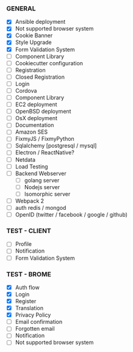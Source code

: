 ### GENERAL

- [x] Ansible deployment
- [x] Not supported browser system
- [x] Cookie Banner
- [x] Style Upgrade
- [x] Form Validation System
- [ ] Component Library
- [ ] Cookiecutter configuration
 - [ ] Registration
 - [ ] Closed Registration
 - [ ] Login
 - [ ] Cordova
 - [ ] Component Library
- [ ] EC2 deployment
- [ ] OpenBSD deployment
- [ ] OsX deployment
- [ ] Documentation
- [ ] Amazon SES
- [ ] FixmyJS / FixmyPython
- [ ] Sqlalchemy [postgresql / mysql]
- [ ] Electron / ReactNative?
- [ ] Netdata
- [ ] Load Testing
- [ ] Backend Webserver 
    - [ ] golang server
    - [ ] Nodejs server
    - [ ] Isomorphic server
- [ ] Webpack 2
- [ ] auth redis / mongod
- [ ] OpenID (twitter / facebook / google / github)

### TEST - CLIENT

- [ ] Profile
- [ ] Notification
- [ ] Form Validation System

### TEST - BROME

- [x] Auth flow
- [x] Login
- [x] Register
- [x] Translation
- [x] Privacy Policy
- [ ] Email confirmation
- [ ] Forgotten email
- [ ] Notification
- [ ] Not supported browser system

